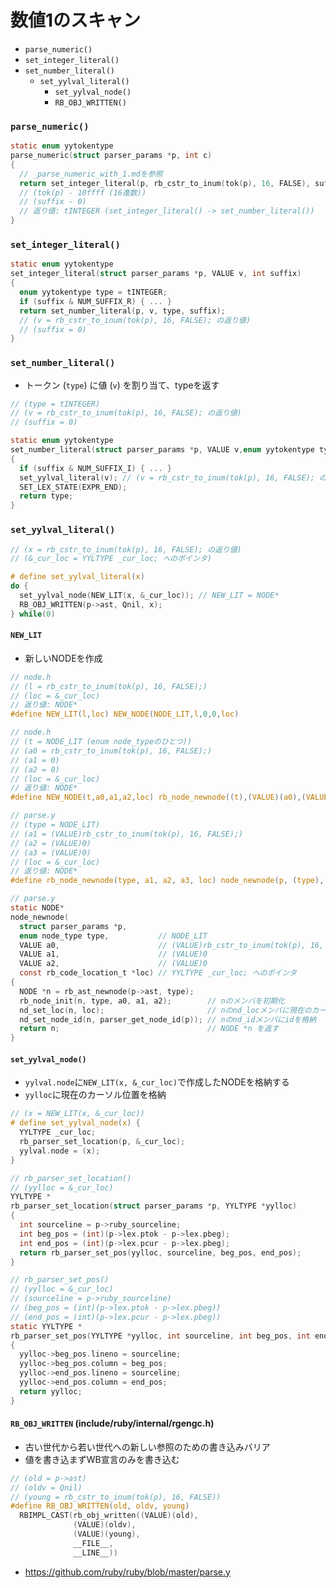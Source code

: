 # 数値1のスキャン
- `parse_numeric()`
- `set_integer_literal()`
- `set_number_literal()`
  - `set_yylval_literal()`
    - `set_yylval_node()`
    - `RB_OBJ_WRITTEN()`

### `parse_numeric()`

```c
static enum yytokentype
parse_numeric(struct parser_params *p, int c)
{
  // _parse_numeric_with_1.mdを参照
  return set_integer_literal(p, rb_cstr_to_inum(tok(p), 16, FALSE), suffix);
  // (tok(p) - 10ffff (16進数))
  // (suffix - 0)
  // 返り値: tINTEGER (set_integer_literal() -> set_number_literal())
}
```

### `set_integer_literal()`

```c
static enum yytokentype
set_integer_literal(struct parser_params *p, VALUE v, int suffix)
{
  enum yytokentype type = tINTEGER;
  if (suffix & NUM_SUFFIX_R) { ... }
  return set_number_literal(p, v, type, suffix);
  // (v = rb_cstr_to_inum(tok(p), 16, FALSE); の返り値)
  // (suffix = 0)
}
```

### `set_number_literal()`
- トークン (`type`) に値 (`v`) を割り当て、typeを返す

```c
// (type = tINTEGER)
// (v = rb_cstr_to_inum(tok(p), 16, FALSE); の返り値)
// (suffix = 0)

static enum yytokentype
set_number_literal(struct parser_params *p, VALUE v,enum yytokentype type, int suffix)
{
  if (suffix & NUM_SUFFIX_I) { ... }
  set_yylval_literal(v); // (v = rb_cstr_to_inum(tok(p), 16, FALSE); の返り値)
  SET_LEX_STATE(EXPR_END);
  return type;
}
```

### `set_yylval_literal()`

```c
// (x = rb_cstr_to_inum(tok(p), 16, FALSE); の返り値)
// (&_cur_loc = YYLTYPE _cur_loc; へのポインタ)

# define set_yylval_literal(x)
do {
  set_yylval_node(NEW_LIT(x, &_cur_loc)); // NEW_LIT = NODE*
  RB_OBJ_WRITTEN(p->ast, Qnil, x);
} while(0)
```

#### `NEW_LIT`
- 新しいNODEを作成

```c
// node.h
// (l = rb_cstr_to_inum(tok(p), 16, FALSE);)
// (loc = &_cur_loc)
// 返り値: NODE*
#define NEW_LIT(l,loc) NEW_NODE(NODE_LIT,l,0,0,loc)

// node.h
// (t = NODE_LIT (enum node_typeのひとつ))
// (a0 = rb_cstr_to_inum(tok(p), 16, FALSE);)
// (a1 = 0)
// (a2 = 0)
// (loc = &_cur_loc)
// 返り値: NODE*
#define NEW_NODE(t,a0,a1,a2,loc) rb_node_newnode((t),(VALUE)(a0),(VALUE)(a1),(VALUE)(a2),loc)

// parse.y
// (type = NODE_LIT)
// (a1 = (VALUE)rb_cstr_to_inum(tok(p), 16, FALSE);)
// (a2 = (VALUE)0)
// (a3 = (VALUE)0)
// (loc = &_cur_loc)
// 返り値: NODE*
#define rb_node_newnode(type, a1, a2, a3, loc) node_newnode(p, (type), (a1), (a2), (a3), (loc))

// parse.y
static NODE*
node_newnode(
  struct parser_params *p,
  enum node_type type,           // NODE_LIT
  VALUE a0,                      // (VALUE)rb_cstr_to_inum(tok(p), 16, FALSE);
  VALUE a1,                      // (VALUE)0
  VALUE a2,                      // (VALUE)0
  const rb_code_location_t *loc) // YYLTYPE _cur_loc; へのポインタ
{
  NODE *n = rb_ast_newnode(p->ast, type);
  rb_node_init(n, type, a0, a1, a2);        // nのメンバを初期化
  nd_set_loc(n, loc);                       // nのnd_locメンバに現在のカーソル位置を格納
  nd_set_node_id(n, parser_get_node_id(p)); // nのnd_idメンバにidを格納
  return n;                                 // NODE *n を返す
}
```

#### `set_yylval_node()`
- `yylval.node`に`NEW_LIT(x, &_cur_loc)`で作成したNODEを格納する
- `yylloc`に現在のカーソル位置を格納

```c
// (x = NEW_LIT(x, &_cur_loc))
# define set_yylval_node(x) {
  YYLTYPE _cur_loc;
  rb_parser_set_location(p, &_cur_loc);
  yylval.node = (x);
}

// rb_parser_set_location()
// (yylloc = &_cur_loc)
YYLTYPE *
rb_parser_set_location(struct parser_params *p, YYLTYPE *yylloc)
{
  int sourceline = p->ruby_sourceline;
  int beg_pos = (int)(p->lex.ptok - p->lex.pbeg);
  int end_pos = (int)(p->lex.pcur - p->lex.pbeg);
  return rb_parser_set_pos(yylloc, sourceline, beg_pos, end_pos);
}

// rb_parser_set_pos()
// (yylloc = &_cur_loc)
// (sourceline = p->ruby_sourceline)
// (beg_pos = (int)(p->lex.ptok - p->lex.pbeg))
// (end_pos = (int)(p->lex.pcur - p->lex.pbeg))
static YYLTYPE *
rb_parser_set_pos(YYLTYPE *yylloc, int sourceline, int beg_pos, int end_pos)
{
  yylloc->beg_pos.lineno = sourceline;
  yylloc->beg_pos.column = beg_pos;
  yylloc->end_pos.lineno = sourceline;
  yylloc->end_pos.column = end_pos;
  return yylloc;
}
```

#### `RB_OBJ_WRITTEN` (include/ruby/internal/rgengc.h)
- 古い世代から若い世代への新しい参照のための書き込みバリア
- 値を書き込まずWB宣言のみを書き込む

```c
// (old = p->ast)
// (oldv = Qnil)
// (young = rb_cstr_to_inum(tok(p), 16, FALSE))
#define RB_OBJ_WRITTEN(old, oldv, young)
  RBIMPL_CAST(rb_obj_written((VALUE)(old),
              (VALUE)(oldv),
              (VALUE)(young),
              __FILE__,
              __LINE__))
```

- https://github.com/ruby/ruby/blob/master/parse.y
